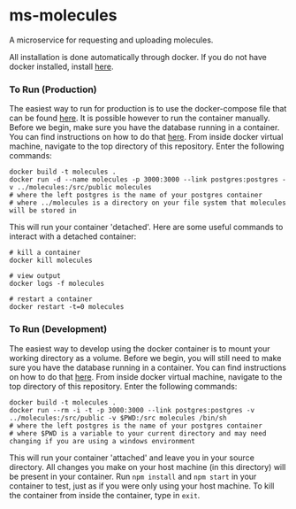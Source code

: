 # ms-molecules
A microservice for requesting and uploading molecules.

All installation is done automatically through docker. If you do not have docker installed, install [here](https://docs.docker.com/engine/installation/).

### To Run (Production)
The easiest way to run for production is to use the docker-compose file that can be found [here](https://github.com/molecular-playground/molecular-playground). It is possible however to run the container manually. Before we begin, make sure you have the database running in a container. You can find instructions on how to do that [here](https://github.com/Molecular-Playground/databaes). From inside docker virtual machine, navigate to the top directory of this repository. Enter the following commands:
```
docker build -t molecules .
docker run -d --name molecules -p 3000:3000 --link postgres:postgres -v ../molecules:/src/public molecules
# where the left postgres is the name of your postgres container
# where ../molecules is a directory on your file system that molecules will be stored in
```

This will run your container 'detached'. Here are some useful commands to interact with a detached container:
```
# kill a container
docker kill molecules

# view output
docker logs -f molecules

# restart a container
docker restart -t=0 molecules
```

### To Run (Development)
The easiest way to develop using the docker container is to mount your working directory as a volume. Before we begin, you will still need to make sure you have the database running in a container. You can find instructions on how to do that [here](https://github.com/Molecular-Playground/databaes). From inside docker virtual machine, navigate to the top directory of this repository. Enter the following commands:
```
docker build -t molecules .
docker run --rm -i -t -p 3000:3000 --link postgres:postgres -v ../molecules:/src/public -v $PWD:/src molecules /bin/sh
# where the left postgres is the name of your postgres container
# where $PWD is a variable to your current directory and may need changing if you are using a windows environment
```

This will run your container 'attached' and leave you in your source directory. All changes you make on your host machine (in this directory) will be present in your container. Run ```npm install``` and ```npm start``` in your container to test, just as if you were only using your host machine. To kill the container from inside the container, type in ```exit```.

